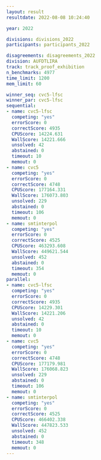 ```yaml
---
layout: result
resultdate: 2022-08-08 10:24:40

year: 2022

divisions: divisions_2022
participants: participants_2022

disagreements: disagreements_2022
division: AUFDTLIRA
track: track_proof_exhibition
n_benchmarks: 4977
time_limit: 1200
mem_limit: 60

winner_seq: cvc5-lfsc
winner_par: cvc5-lfsc
sequential:
- name: cvc5-lfsc
  competing: "yes"
  errorScore: 0
  correctScore: 4935
  CPUScore: 14224.631
  WallScore: 14221.666
  unsolved: 42
  abstained: 0
  timeout: 10
  memout: 0
- name: cvc5
  competing: "yes"
  errorScore: 0
  correctScore: 4748
  CPUScore: 177164.331
  WallScore: 176073.803
  unsolved: 229
  abstained: 0
  timeout: 106
  memout: 0
- name: smtinterpol
  competing: "yes"
  errorScore: 0
  correctScore: 4525
  CPUScore: 463293.608
  WallScore: 449621.544
  unsolved: 452
  abstained: 0
  timeout: 354
  memout: 0
parallel:
- name: cvc5-lfsc
  competing: "yes"
  errorScore: 0
  correctScore: 4935
  CPUScore: 14229.301
  WallScore: 14221.206
  unsolved: 42
  abstained: 0
  timeout: 10
  memout: 0
- name: cvc5
  competing: "yes"
  errorScore: 0
  correctScore: 4748
  CPUScore: 177179.981
  WallScore: 176068.823
  unsolved: 229
  abstained: 0
  timeout: 106
  memout: 0
- name: smtinterpol
  competing: "yes"
  errorScore: 0
  correctScore: 4525
  CPUScore: 466402.338
  WallScore: 447823.533
  unsolved: 452
  abstained: 0
  timeout: 348
  memout: 0
---
```

